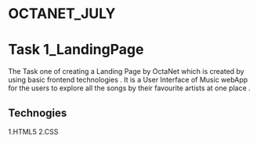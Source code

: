 # OCTANET_JULY

# Task 1_LandingPage
The Task one of creating a Landing Page by OctaNet which is created by using basic frontend technologies . It is a User Interface of Music webApp for the users to explore all the songs by their favourite artists at one place .

## Technogies
1.HTML5
2.CSS
